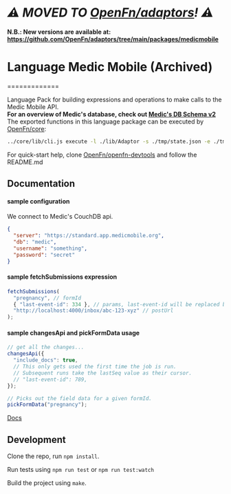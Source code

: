 # _⚠️ MOVED TO [OpenFn/adaptors](https://github.com/OpenFn/adaptors)! ⚠️_

**N.B.: New versions are available at:
https://github.com/OpenFn/adaptors/tree/main/packages/medicmobile**

# Language Medic Mobile (Archived)
=============

Language Pack for building expressions and operations to make calls to the Medic Mobile API.  
**For an overview of Medic's database, check out [Medic's DB Schema v2](https://github.com/medic/medic-docs/blob/master/development/db-schema.md)**  
The exported functions in this language package can be executed by [OpenFn/core](https://github.com/OpenFn/core):  
```sh
../core/lib/cli.js execute -l ./lib/Adaptor -s ./tmp/state.json -e ./tmp/expression.js
```
For quick-start help, clone [OpenFn/openfn-devtools](https://github.com/OpenFn/openfn-devtools) and follow the README.md

Documentation
-------------

#### sample configuration
We connect to Medic's CouchDB api.

```json
{
  "server": "https://standard.app.medicmobile.org",
  "db": "medic",
  "username": "something",
  "password": "secret"
}
```

#### sample fetchSubmissions expression
```js
fetchSubmissions(
  "pregnancy", // formId
  { "last-event-id": 334 }, // params, last-event-id will be replaced by cursor
  "http://localhost:4000/inbox/abc-123-xyz" // postUrl
);
```

#### sample changesApi and pickFormData usage
```js
// get all the changes...
changesApi({
  "include_docs": true,
  // This only gets used the first time the job is run.
  // Subsequent runs take the lastSeq value as their cursor.
  // "last-event-id": 789,
});

// Picks out the field data for a given formId.
pickFormData("pregnancy");
```

[Docs](docs/index)

Development
-----------

Clone the repo, run `npm install`.

Run tests using `npm run test` or `npm run test:watch`

Build the project using `make`.
